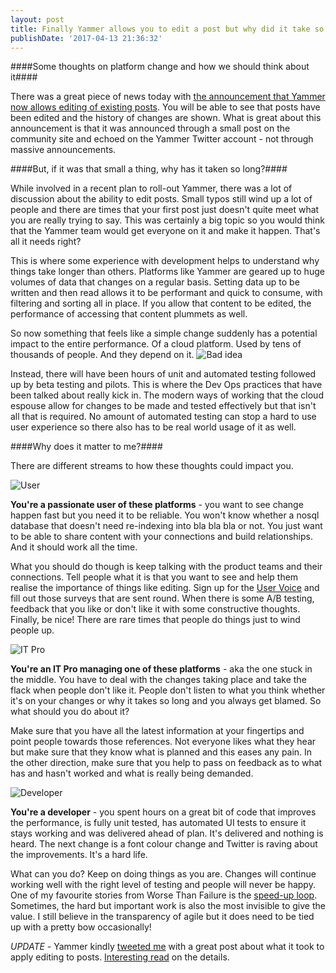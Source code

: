 ```yaml
---
layout: post
title: Finally Yammer allows you to edit a post but why did it take so long?
publishDate: '2017-04-13 21:36:32'
---
```


####Some thoughts on platform change and how we should think about it####

There was a great piece of news today with [the announcement that Yammer now allows editing of existing posts](https://techcommunity.microsoft.com/t5/Yammer-Blog/Edit-Post-is-Here/ba-p/61461). You will be able to see that posts have been edited and the history of changes are shown. What is great about this announcement is that it was announced through a small post on the community site and echoed on the Yammer Twitter account - not through massive announcements. 

####But, if it was that small a thing, why has it taken so long?####

While involved in a recent plan to roll-out Yammer, there was a lot of discussion about the ability to edit posts. Small typos still wind up a lot of people and there are times that your first post just doesn't quite meet what you are really trying to say. This was certainly a big topic so you would think that the Yammer team would get everyone on it and make it happen. That's all it needs right?

This is where some experience with development helps to understand why things take longer than others. Platforms like Yammer are geared up to huge volumes of data that changes on a regular basis. Setting data up to be written and then read allows it to be performant and quick to consume, with filtering and sorting all in place. If you allow that content to be edited, the performance of accessing that content plummets as well.

So now something that feels like a simple change suddenly has a potential impact to the entire performance. Of a cloud platform. Used by tens of thousands of people. And they depend on it.
![Bad idea](http://funny-pictures-blog.com/wp-content/uploads/2013/12/Bad-idea_3.jpg)

Instead, there will have been hours of unit and automated testing followed up by beta testing and pilots. This is where the Dev Ops practices that have been talked about really kick in. The modern ways of working that the cloud espouse allow for changes to be made and tested effectively but that isn't all that is required. No amount of automated testing can stop a hard to use user experience so there also has to be real world usage of it as well.

####Why does it matter to me?####

There are different streams to how these thoughts could impact you.

![User](/assets/2017/04/Photo-Android-Smartphone-Phone-User-Instagram-634069-1.jpg)

**You're a passionate user of these platforms** - you want to see change happen fast but you need it to be reliable. You won't know whether a nosql database that doesn't need re-indexing into bla bla bla or not. You just want to be able to share content with your connections and build relationships. And it should work all the time. 

What you should do though is keep talking with the product teams and their connections. Tell people what it is that you want to see and help them realise the importance of things like editing. Sign up for the [User Voice](https://yammer.uservoice.com/) and fill out those surveys that are sent round. When there is some A/B testing, feedback that you like or don't like it with some constructive thoughts. Finally, be nice! There are rare times that people do things just to wind people up.

![IT Pro](/assets/2017/04/laptop-1.jpeg)

**You're an IT Pro managing one of these platforms** - aka the one stuck in the middle. You have to deal with the changes taking place and take the flack when people don't like it. People don't listen to what you think whether it's on your changes or why it takes so long and you always get blamed. So what should you do about it?

Make sure that you have all the latest information at your fingertips and point people towards those references. Not everyone likes what they hear but make sure that they know what is planned and this eases any pain. In the other direction, make sure that you help to pass on feedback as to what has and hasn't worked and what is really being demanded. 

![Developer](/assets/2017/04/7643288084_09053952da_b-1.jpg)

**You're a developer** - you spent hours on a great bit of code that improves the performance, is fully unit tested, has automated UI tests to ensure it stays working and was delivered ahead of plan. It's delivered and nothing is heard. The next change is a font colour change and Twitter is raving about the improvements. It's a hard life.

What can you do? Keep on doing things as you are. Changes will continue working well with the right level of testing and people will never be happy. One of my favourite stories from Worse Than Failure is the [speed-up loop](http://thedailywtf.com/articles/The-Speedup-Loop). Sometimes, the hard but important work is also the most invisible to give the value. I still believe in the transparency of agile but it does need to be tied up with a pretty bow occasionally!

*UPDATE* - Yammer kindly [tweeted me](https://twitter.com/Yammer/status/852643424130007040) with a great post about what it took to apply editing to posts. [Interesting read](https://techcommunity.microsoft.com/t5/Yammer/Why-is-Editing-Messages-So-Complex/td-p/28340) on the details.
